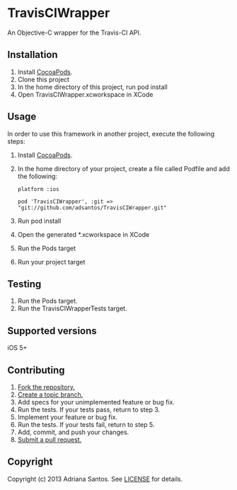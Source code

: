 TravisCIWrapper
===============

An Objective-C wrapper for the Travis-CI API.

## Installation

1. Install [CocoaPods](http://cocoapods.org).
2. Clone this project
3. In the home directory of this project, run pod install
4. Open TravisCIWrapper.xcworkspace in XCode

## Usage

In order to use this framework in another project, execute the following steps:

1. Install [CocoaPods](http://cocoapods.org).
2. In the home directory of your project, create a file called Podfile and add the following:
    ```
    platform :ios

    pod 'TravisCIWrapper', :git => "git://github.com/adsantos/TravisCIWrapper.git"
    ```

3. Run pod install
4. Open the generated *.xcworkspace in XCode
5. Run the Pods target
6. Run your project target

## Testing

1. Run the Pods target.
2. Run the TravisCIWrapperTests target.

## Supported versions

iOS 5+

## Contributing

1. [Fork the repository.](https://help.github.com/articles/fork-a-repo)
2. [Create a topic branch.](http://learn.github.com/p/branching.html)
3. Add specs for your unimplemented feature or bug fix.
4. Run the tests. If your tests pass, return to step 3.
5. Implement your feature or bug fix.
6. Run the tests. If your tests fail, return to step 5.
7. Add, commit, and push your changes.
8. [Submit a pull request.](https://help.github.com/articles/using-pull-requests)

## Copyright

Copyright (c) 2013 Adriana Santos. See [LICENSE](https://github.com/adsantos/TravisCIWrapper/blob/master/LICENSE) for details.
